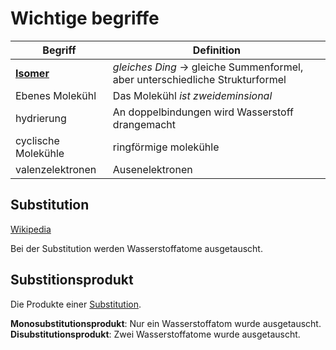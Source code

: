 # Wichtige begriffe

Begriff | Definition
---|---
[**Isomer**](https://en.wikipedia.org/wiki/Isomer) | *gleiches Ding* $\rightarrow$ gleiche Summenformel, aber unterschiedliche Strukturformel
Ebenes Molekühl | Das Molekühl *ist zweideminsional*
hydrierung | An doppelbindungen wird Wasserstoff drangemacht
cyclische Molekühle | ringförmige molekühle
valenzelektronen | Ausenelektronen

## Substitution

[Wikipedia](https://en.wikipedia.org/wiki/Substitution_reaction)

Bei der Substitution werden Wasserstoffatome ausgetauscht.

## Substitionsprodukt

Die Produkte einer [Substitution](#substitution).

**Monosubstitutionsprodukt**: Nur ein Wasserstoffatom wurde ausgetauscht.   
**Disubstitutionsprodukt**: Zwei Wasserstoffatome wurde ausgetauscht.
